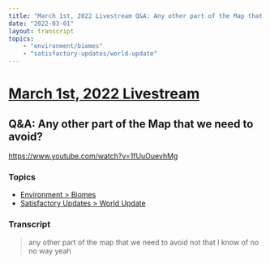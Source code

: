 ```yaml
---
title: "March 1st, 2022 Livestream Q&A: Any other part of the Map that we need to avoid?"
date: "2022-03-01"
layout: transcript
topics:
    - "environment/biomes"
    - "satisfactory-updates/world-update"
---
```

# [March 1st, 2022 Livestream](../2022-03-01.md)
## Q&A: Any other part of the Map that we need to avoid?
https://www.youtube.com/watch?v=1fUuOuevhMg

### Topics
* [Environment > Biomes](../topics/environment/biomes.md)
* [Satisfactory Updates > World Update](../topics/satisfactory-updates/world-update.md)

### Transcript

> any other part of the map that we need to avoid not that I know of no no way yeah
